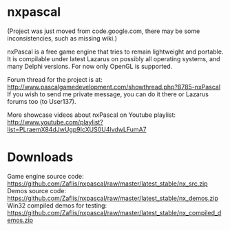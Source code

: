 # nxpascal

(Project was just moved from code.google.com, there may be some inconsistencies, such as missing wiki.)

nxPascal is a free game engine that tries to remain lightweight and portable. It is compilable under latest Lazarus on possibly all operating systems, and many Delphi versions. For now only OpenGL is supported.

Forum thread for the project is at: http://www.pascalgamedevelopment.com/showthread.php?8785-nxPascal
If you wish to send me private message, you can do it there or Lazarus forums too (to User137).

More showcase videos about nxPascal on Youtube playlist: http://www.youtube.com/playlist?list=PLraemX84dJwUgp9IcXUS0U4lvdwLFumA7

# Downloads

Game engine source code: https://github.com/Zaflis/nxpascal/raw/master/latest_stable/nx_src.zip
Demos source code: https://github.com/Zaflis/nxpascal/raw/master/latest_stable/nx_demos.zip
Win32 compiled demos for testing: https://github.com/Zaflis/nxpascal/raw/master/latest_stable/nx_compiled_demos.zip

